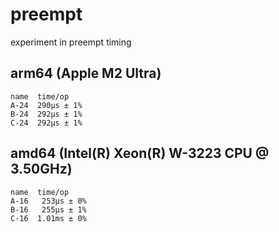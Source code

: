 # preempt
experiment in preempt timing

## arm64 (Apple M2 Ultra)
```
name  time/op
A-24  290µs ± 1%
B-24  292µs ± 1%
C-24  292µs ± 1%
```
## amd64 (Intel(R) Xeon(R) W-3223 CPU @ 3.50GHz)
```
name  time/op
A-16   253µs ± 0%
B-16   255µs ± 1%
C-16  1.01ms ± 0%
```
